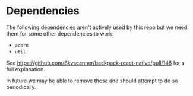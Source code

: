 # Dependencies

The following dependencies aren't actively used by this repo but we need them for some other dependencies to work:

* `acorn`
* `util`

See https://github.com/Skyscanner/backpack-react-native/pull/146 for a full explanation.

In future we may be able to remove these and should attempt to do so periodically.
